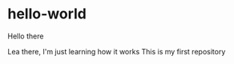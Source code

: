 # hello-world

Hello there 

Lea there, I'm just learning how it works 
This is my first repository
